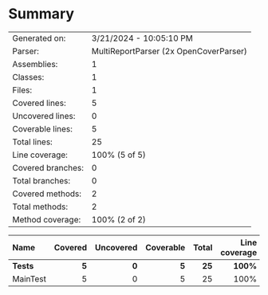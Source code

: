﻿# Summary
|||
|:---|:---|
| Generated on: | 3/21/2024 - 10:05:10 PM |
| Parser: | MultiReportParser (2x OpenCoverParser) |
| Assemblies: | 1 |
| Classes: | 1 |
| Files: | 1 |
| Covered lines: | 5 |
| Uncovered lines: | 0 |
| Coverable lines: | 5 |
| Total lines: | 25 |
| Line coverage: | 100% (5 of 5) |
| Covered branches: | 0 |
| Total branches: | 0 |
| Covered methods: | 2 |
| Total methods: | 2 |
| Method coverage: | 100% (2 of 2) |

|**Name**|**Covered**|**Uncovered**|**Coverable**|**Total**|**Line coverage**|**Covered**|**Total**|**Branch coverage**|**Covered**|**Total**|**Method coverage**|
|:---|---:|---:|---:|---:|---:|---:|---:|---:|---:|---:|---:|
|**Tests**|**5**|**0**|**5**|**25**|**100%**|**0**|**0**|****|**2**|**2**|**100%**|
|MainTest|5|0|5|25|100%|0|0||2|2|100%|

